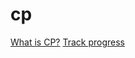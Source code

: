 # cp
[What is CP?](https://www.urbandictionary.com/define.php?term=cp)
[Track progress](https://codeforces.com/profile/dorecorn)
